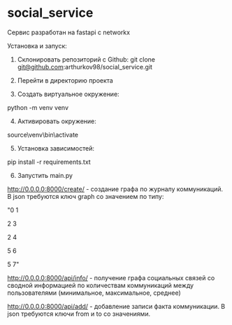 # social_service

Сервис разработан на fastapi с networkx

Установка и запуск:


1) Склонировать репозиторий с Github:
git clone git@github.com:arthurkov98/social_service.git
2) Перейти в директорию проекта

3) Создать виртуальное окружение:

python -m venv venv

4) Активировать окружение:

source\venv\bin\activate

5) Установка зависимостей:

pip install -r requirements.txt

6) Запустить main.py



http://0.0.0.0:8000/create/ - создание графа по журналу коммуникаций. В json требуются ключ graph со значением по типу:

"0 1

2 3

2 4

5 6

5 7"

http://0.0.0.0:8000/api/info/ - получение графа социальных связей со сводной информацией по количествам коммуникаций между пользователями (минимальное, максимальное, среднее)

http://0.0.0.0:8000/api/add/ - добавление записи факта коммуникации. В json требуются ключи from и to со значениями.
